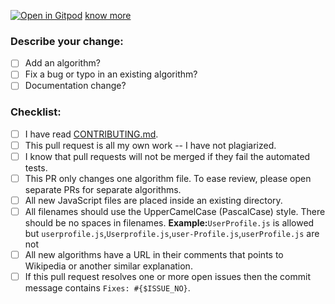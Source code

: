 [![Open in Gitpod](https://gitpod.io/button/open-in-gitpod.svg)](https://gitpod.io/from-referrer/)&nbsp;[know more](https://www.gitpod.io/docs/pull-requests/)

### Describe your change:

- [ ] Add an algorithm?
- [ ] Fix a bug or typo in an existing algorithm?
- [ ] Documentation change?

### Checklist:

- [ ] I have read [CONTRIBUTING.md](https://github.com/TheAlgorithms/Javascript/blob/master/CONTRIBUTING.md).
- [ ] This pull request is all my own work -- I have not plagiarized.
- [ ] I know that pull requests will not be merged if they fail the automated tests.
- [ ] This PR only changes one algorithm file. To ease review, please open separate PRs for separate algorithms.
- [ ] All new JavaScript files are placed inside an existing directory.
- [ ] All filenames should use the UpperCamelCase (PascalCase) style. There should be no spaces in filenames.
      **Example:**`UserProfile.js` is allowed but `userprofile.js`,`Userprofile.js`,`user-Profile.js`,`userProfile.js` are not
- [ ] All new algorithms have a URL in their comments that points to Wikipedia or another similar explanation.
- [ ] If this pull request resolves one or more open issues then the commit message contains `Fixes: #{$ISSUE_NO}`.
